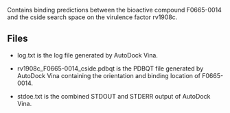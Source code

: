 Contains binding predictions between the bioactive compound F0665-0014 and the cside search space on the virulence factor rv1908c.

## Files

- log.txt is the log file generated by AutoDock Vina.

- rv1908c_F0665-0014_cside.pdbqt is the PDBQT file generated by AutoDock Vina containing the orientation and binding location of F0665-0014.

- stdoe.txt is the combined STDOUT and STDERR output of AutoDock Vina.

